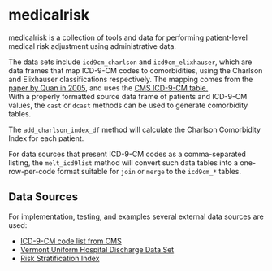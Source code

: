 medicalrisk
======

medicalrisk is a collection of tools and data for performing patient-level medical 
risk adjustment using administrative data.

The data sets include `icd9cm_charlson` and `icd9cm_elixhauser`, which are data
frames that map ICD-9-CM codes to comorbidities, using the Charlson
and Elixhauser classifications respectively.  The mapping comes from the [paper by 
Quan in 2005](http://www.ncbi.nlm.nih.gov/pubmed/16224307), and uses 
the [CMS ICD-9-CM table.](https://www.cms.gov/Medicare/Coding/ICD9ProviderDiagnosticCodes/codes.html)  
With a properly formatted source data frame of patients and ICD-9-CM values, 
the `cast` or `dcast` methods can be used to generate comorbidity tables.

The `add_charlson_index_df` method will calculate the Charlson Comorbidity Index 
for each patient.

For data sources that present ICD-9-CM codes as a comma-separated listing, the 
`melt_icd9list` method will convert such data tables into a one-row-per-code format
suitable for `join` or `merge` to the `icd9cm_*` tables.

Data Sources
------

For implementation, testing, and examples several external data sources are used:

* [ICD-9-CM code list from CMS](https://www.cms.gov/Medicare/Coding/ICD9ProviderDiagnosticCodes/codes.html)
* [Vermont Uniform Hospital Discharge Data Set](http://healthvermont.gov/research/hospital-utilization/RECENT_PU_FILES.aspx)
* [Risk Stratification Index](http://my.clevelandclinic.org/anesthesiology/outcomes-research/risk-stratification-index.aspx)
